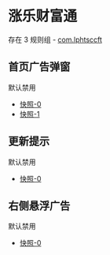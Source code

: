 # 涨乐财富通

存在 3 规则组 - [com.lphtsccft](/src/apps/com.lphtsccft.ts)

## 首页广告弹窗

默认禁用

- [快照-0](https://i.gkd.li/i/12646899)
- [快照-1](https://i.gkd.li/i/12646925)

## 更新提示

默认禁用

- [快照-0](https://i.gkd.li/i/12699308)

## 右侧悬浮广告

默认禁用

- [快照-0](https://i.gkd.li/i/12892821)
